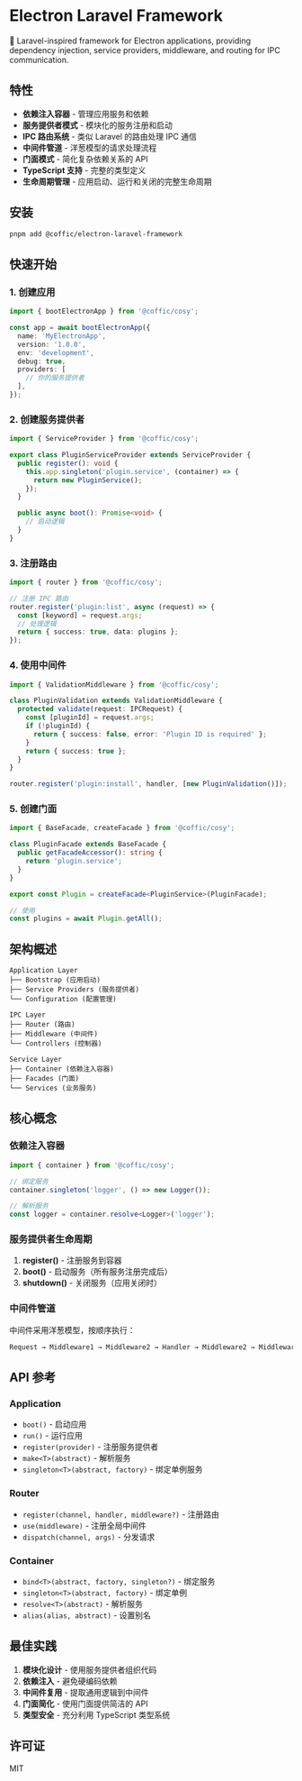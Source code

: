 # Electron Laravel Framework

🍋 Laravel-inspired framework for Electron applications, providing dependency injection, service providers, middleware, and routing for IPC communication.

## 特性

- **依赖注入容器** - 管理应用服务和依赖
- **服务提供者模式** - 模块化的服务注册和启动
- **IPC 路由系统** - 类似 Laravel 的路由处理 IPC 通信
- **中间件管道** - 洋葱模型的请求处理流程
- **门面模式** - 简化复杂依赖关系的 API
- **TypeScript 支持** - 完整的类型定义
- **生命周期管理** - 应用启动、运行和关闭的完整生命周期

## 安装

```bash
pnpm add @coffic/electron-laravel-framework
```

## 快速开始

### 1. 创建应用

```typescript
import { bootElectronApp } from '@coffic/cosy';

const app = await bootElectronApp({
  name: 'MyElectronApp',
  version: '1.0.0',
  env: 'development',
  debug: true,
  providers: [
    // 你的服务提供者
  ],
});
```

### 2. 创建服务提供者

```typescript
import { ServiceProvider } from '@coffic/cosy';

export class PluginServiceProvider extends ServiceProvider {
  public register(): void {
    this.app.singleton('plugin.service', (container) => {
      return new PluginService();
    });
  }

  public async boot(): Promise<void> {
    // 启动逻辑
  }
}
```

### 3. 注册路由

```typescript
import { router } from '@coffic/cosy';

// 注册 IPC 路由
router.register('plugin:list', async (request) => {
  const [keyword] = request.args;
  // 处理逻辑
  return { success: true, data: plugins };
});
```

### 4. 使用中间件

```typescript
import { ValidationMiddleware } from '@coffic/cosy';

class PluginValidation extends ValidationMiddleware {
  protected validate(request: IPCRequest) {
    const [pluginId] = request.args;
    if (!pluginId) {
      return { success: false, error: 'Plugin ID is required' };
    }
    return { success: true };
  }
}

router.register('plugin:install', handler, [new PluginValidation()]);
```

### 5. 创建门面

```typescript
import { BaseFacade, createFacade } from '@coffic/cosy';

class PluginFacade extends BaseFacade {
  public getFacadeAccessor(): string {
    return 'plugin.service';
  }
}

export const Plugin = createFacade<PluginService>(PluginFacade);

// 使用
const plugins = await Plugin.getAll();
```

## 架构概述

```
Application Layer
├── Bootstrap (应用启动)
├── Service Providers (服务提供者)
└── Configuration (配置管理)

IPC Layer
├── Router (路由)
├── Middleware (中间件)
└── Controllers (控制器)

Service Layer
├── Container (依赖注入容器)
├── Facades (门面)
└── Services (业务服务)
```

## 核心概念

### 依赖注入容器

```typescript
import { container } from '@coffic/cosy';

// 绑定服务
container.singleton('logger', () => new Logger());

// 解析服务
const logger = container.resolve<Logger>('logger');
```

### 服务提供者生命周期

1. **register()** - 注册服务到容器
2. **boot()** - 启动服务（所有服务注册完成后）
3. **shutdown()** - 关闭服务（应用关闭时）

### 中间件管道

中间件采用洋葱模型，按顺序执行：

```typescript
Request → Middleware1 → Middleware2 → Handler → Middleware2 → Middleware1 → Response
```

## API 参考

### Application

- `boot()` - 启动应用
- `run()` - 运行应用
- `register(provider)` - 注册服务提供者
- `make<T>(abstract)` - 解析服务
- `singleton<T>(abstract, factory)` - 绑定单例服务

### Router

- `register(channel, handler, middleware?)` - 注册路由
- `use(middleware)` - 注册全局中间件
- `dispatch(channel, args)` - 分发请求

### Container

- `bind<T>(abstract, factory, singleton?)` - 绑定服务
- `singleton<T>(abstract, factory)` - 绑定单例
- `resolve<T>(abstract)` - 解析服务
- `alias(alias, abstract)` - 设置别名

## 最佳实践

1. **模块化设计** - 使用服务提供者组织代码
2. **依赖注入** - 避免硬编码依赖
3. **中间件复用** - 提取通用逻辑到中间件
4. **门面简化** - 使用门面提供简洁的 API
5. **类型安全** - 充分利用 TypeScript 类型系统

## 许可证

MIT
